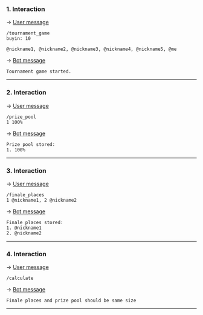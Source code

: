 ### 1. Interaction

&rarr; <ins>User message</ins>

```
/tournament_game
buyin: 10

@nickname1, @nickname2, @nickname3, @nickname4, @nickname5, @me 
```

&rarr; <ins>Bot message</ins>

``` 
Tournament game started. 
``` 
___

### 2. Interaction

&rarr; <ins>User message</ins>

```
/prize_pool
1 100% 
```

&rarr; <ins>Bot message</ins>

``` 
Prize pool stored:
1. 100% 
``` 
___

### 3. Interaction

&rarr; <ins>User message</ins>

```
/finale_places
1 @nickname1, 2 @nickname2 
```

&rarr; <ins>Bot message</ins>

``` 
Finale places stored:
1. @nickname1
2. @nickname2 
``` 
___

### 4. Interaction

&rarr; <ins>User message</ins>

```
/calculate 
```

&rarr; <ins>Bot message</ins>

``` 
Finale places and prize pool should be same size 
``` 
___